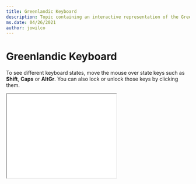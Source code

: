 ```yaml
--- 
title: Greenlandic Keyboard 
description: Topic containing an interactive representation of the Greenlandic Keyboard 
ms.date: 04/26/2021 
author: jowilco 
--- 
```

 
# Greenlandic Keyboard 
 
To see different keyboard states, move the mouse over state keys such as **Shift**, **Caps** or **AltGr**. You can also lock or unlock those keys by clicking them. 
 
<iframe src="kbdgrlnd.html" height="230"></iframe> 
